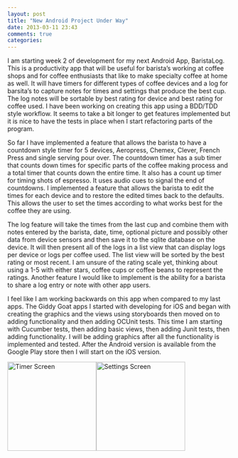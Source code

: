 ```yaml
---
layout: post
title: "New Android Project Under Way"
date: 2013-03-11 23:43
comments: true
categories:
---
```


I am starting week 2 of development for my next Android App, BaristaLog.
This is a productivity app that will be useful for barista’s working at
coffee shops and for coffee enthusiasts that like to make specialty
coffee at home as well. It will have timers for different types of
coffee devices and a log for barsita’s to capture notes for times and
settings that produce the best cup. The log notes will be sortable by
best rating for device and best rating for coffee used. I have been
working on creating this app using a BDD/TDD style workflow. It seems to
take a bit longer to get features implemented but it is nice to have the
tests in place when I start refactoring parts of the program.<!-- more
-->

So far I have implemented a feature that allows the barista to have a
countdown style timer for 5 devices, Aeropress, Chemex, Clever, French
Press and single serving pour over. The countdown timer has a sub timer
that counts down times for specific parts of the coffee making process
and a total timer that counts down the entire time. It also has a count
up timer for timing shots of espresso. It uses audio cues to signal the
end of countdowns. I implemented a feature that allows the barista to
edit the times for each device and to restore the edited times back to
the defaults. This allows the user to set the times according to what
works best for the coffee they are using.

The log feature will take the times from the last cup and combine them
with notes entered by the barista, date, time, optional picture and
possibly other data from device sensors and then save it to the sqlite
database on the device. It will then present all of the logs in a list
view that can display logs per device or logs per coffee used. The list
view will be sorted by the best rating or most recent. I am unsure of
the rating scale yet, thinking about using a 1-5 with either stars,
coffee cups or coffee beans to represent the ratings. Another feature I
would like to implement is the ability for a barista to share a log
entry or note with other app users.

I feel like I am working backwards on this app when compared to my last
apps. The Giddy Goat apps I started with developing for iOS and began
with creating the graphics and the views using storyboards then moved on
to adding functionality and then adding OCUnit tests. This time I am
starting with Cucumber tests, then adding basic views, then adding Junit
tests, then adding functionality. I will be adding graphics after all
the functionality is implemented and tested. After the Android version
is available from the Google Play store then I will start on the iOS
version.
<p><img src="https://dl.dropbox.com/u/21041180/Screenshot_2013-03-11-07-34-36.png" alt="Timer Screen" style="width: 200px;"/><img src="https://dl.dropbox.com/u/21041180/Screenshot_2013-03-11-07-34-51.png" alt="Settings Screen" style="width: 200px;"/></p>
